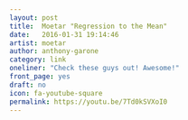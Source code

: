 ```yaml
---
layout: post
title:  Moetar "Regression to the Mean"
date:   2016-01-31 19:14:46
artist: moetar
author: anthony-garone
category: link
oneliner: "Check these guys out! Awesome!"
front_page: yes
draft: no
icon: fa-youtube-square
permalink: https://youtu.be/7Td0kSVXoI0
---
```

